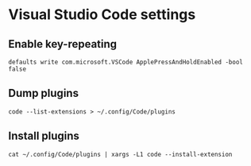 # Visual Studio Code settings

## Enable key-repeating

```
defaults write com.microsoft.VSCode ApplePressAndHoldEnabled -bool false
```

## Dump plugins
```
code --list-extensions > ~/.config/Code/plugins
```

## Install plugins
```
cat ~/.config/Code/plugins | xargs -L1 code --install-extension
```
